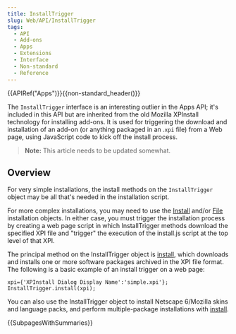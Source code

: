 ```yaml
---
title: InstallTrigger
slug: Web/API/InstallTrigger
tags:
  - API
  - Add-ons
  - Apps
  - Extensions
  - Interface
  - Non-standard
  - Reference
---
```

{{APIRef("Apps")}}{{non-standard_header()}}

The `InstallTrigger` interface is an interesting outlier in the Apps API; it's included in this API but are inherited from the old Mozilla XPInstall technology for installing add-ons. It is used for triggering the download and installation of an add-on (or anything packaged in an .`xpi` file) from a Web page, using JavaScript code to kick off the install process.

> **Note:** This article needs to be updated somewhat.

## Overview

For very simple installations, the install methods on the `InstallTrigger` object may be all that's needed in the installation script.

For more complex installations, you may need to use the [Install](/en-US/docs/XPInstall_API_Reference/Install_Object) and/or [File](/en-US/docs/XPInstall_API_Reference/File_Object) installation objects. In either case, you must trigger the installation process by creating a web page script in which InstallTrigger methods download the specified XPI file and "trigger" the execution of the install.js script at the top level of that XPI.

The principal method on the InstallTrigger object is [install](/en-US/docs/Web/API/InstallTrigger/install), which downloads and installs one or more software packages archived in the XPI file format. The following is a basic example of an install trigger on a web page:

    xpi={'XPInstall Dialog Display Name':'simple.xpi'};
    InstallTrigger.install(xpi);

You can also use the InstallTrigger object to install Netscape 6/Mozilla skins and language packs, and perform multiple-package installations with [install](/en-US/docs/Web/API/InstallTrigger/install).

{{SubpagesWithSummaries}}
